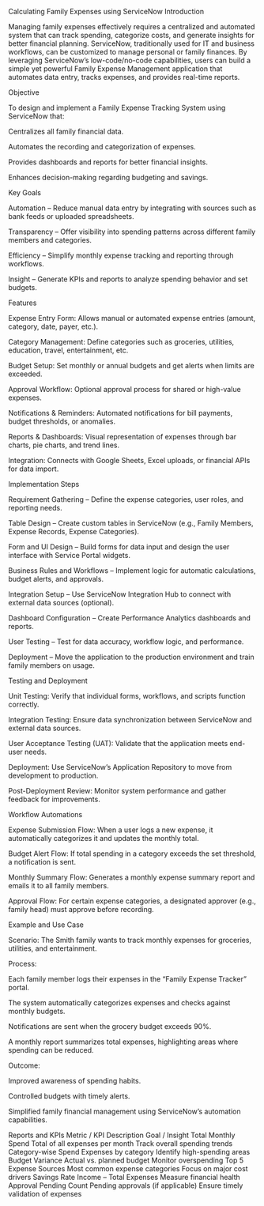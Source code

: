 Calculating Family Expenses using ServiceNow
Introduction

Managing family expenses effectively requires a centralized and automated system that can track spending, categorize costs, and generate insights for better financial planning. ServiceNow, traditionally used for IT and business workflows, can be customized to manage personal or family finances. By leveraging ServiceNow’s low-code/no-code capabilities, users can build a simple yet powerful Family Expense Management application that automates data entry, tracks expenses, and provides real-time reports.

Objective

To design and implement a Family Expense Tracking System using ServiceNow that:

Centralizes all family financial data.

Automates the recording and categorization of expenses.

Provides dashboards and reports for better financial insights.

Enhances decision-making regarding budgeting and savings.

Key Goals

Automation – Reduce manual data entry by integrating with sources such as bank feeds or uploaded spreadsheets.

Transparency – Offer visibility into spending patterns across different family members and categories.

Efficiency – Simplify monthly expense tracking and reporting through workflows.

Insight – Generate KPIs and reports to analyze spending behavior and set budgets.

Features

Expense Entry Form: Allows manual or automated expense entries (amount, category, date, payer, etc.).

Category Management: Define categories such as groceries, utilities, education, travel, entertainment, etc.

Budget Setup: Set monthly or annual budgets and get alerts when limits are exceeded.

Approval Workflow: Optional approval process for shared or high-value expenses.

Notifications & Reminders: Automated notifications for bill payments, budget thresholds, or anomalies.

Reports & Dashboards: Visual representation of expenses through bar charts, pie charts, and trend lines.

Integration: Connects with Google Sheets, Excel uploads, or financial APIs for data import.

Implementation Steps

Requirement Gathering – Define the expense categories, user roles, and reporting needs.

Table Design – Create custom tables in ServiceNow (e.g., Family Members, Expense Records, Expense Categories).

Form and UI Design – Build forms for data input and design the user interface with Service Portal widgets.

Business Rules and Workflows – Implement logic for automatic calculations, budget alerts, and approvals.

Integration Setup – Use ServiceNow Integration Hub to connect with external data sources (optional).

Dashboard Configuration – Create Performance Analytics dashboards and reports.

User Testing – Test for data accuracy, workflow logic, and performance.

Deployment – Move the application to the production environment and train family members on usage.

Testing and Deployment

Unit Testing: Verify that individual forms, workflows, and scripts function correctly.

Integration Testing: Ensure data synchronization between ServiceNow and external data sources.

User Acceptance Testing (UAT): Validate that the application meets end-user needs.

Deployment: Use ServiceNow’s Application Repository to move from development to production.

Post-Deployment Review: Monitor system performance and gather feedback for improvements.

Workflow Automations

Expense Submission Flow: When a user logs a new expense, it automatically categorizes it and updates the monthly total.

Budget Alert Flow: If total spending in a category exceeds the set threshold, a notification is sent.

Monthly Summary Flow: Generates a monthly expense summary report and emails it to all family members.

Approval Flow: For certain expense categories, a designated approver (e.g., family head) must approve before recording.

Example and Use Case

Scenario:
The Smith family wants to track monthly expenses for groceries, utilities, and entertainment.

Process:

Each family member logs their expenses in the “Family Expense Tracker” portal.

The system automatically categorizes expenses and checks against monthly budgets.

Notifications are sent when the grocery budget exceeds 90%.

A monthly report summarizes total expenses, highlighting areas where spending can be reduced.

Outcome:

Improved awareness of spending habits.

Controlled budgets with timely alerts.

Simplified family financial management using ServiceNow’s automation capabilities.

Reports and KPIs
Metric / KPI	Description	Goal / Insight
Total Monthly Spend	Total of all expenses per month	Track overall spending trends
Category-wise Spend	Expenses by category	Identify high-spending areas
Budget Variance	Actual vs. planned budget	Monitor overspending
Top 5 Expense Sources	Most common expense categories	Focus on major cost drivers
Savings Rate	Income – Total Expenses	Measure financial health
Approval Pending Count	Pending approvals (if applicable)	Ensure timely validation of expenses
